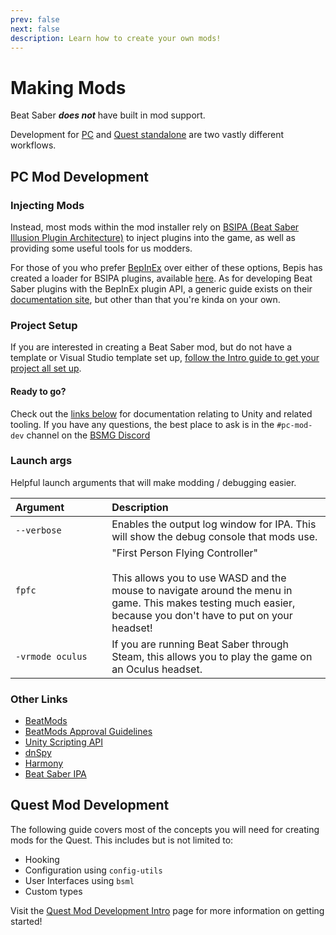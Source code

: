 ```yaml
---
prev: false
next: false
description: Learn how to create your own mods!
---
```


# Making Mods

Beat Saber _**does not**_ have built in mod support.

Development for [PC](#pc-mod-development) and [Quest standalone](#quest-mod-development) are two vastly different workflows.

## PC Mod Development

### Injecting Mods

Instead, most mods within the mod installer rely on
[BSIPA (Beat Saber Illusion Plugin Architecture)](https://github.com/nike4613/BeatSaber-IPA-Reloaded/)
to inject plugins into the game, as well as providing some useful tools for us modders.

For those of you who prefer [BepInEx](https://github.com/BepInEx/BepInEx) over either of these options, Bepis has created
a loader for BSIPA plugins, available [here](https://github.com/BepInEx/BepInEx.BSIPA.Loader). As for developing Beat Saber
plugins with the BepInEx plugin API, a generic guide exists on their
[documentation site](https://bepinex.github.io/bepinex_docs/v5.0/articles/dev_guide/plugin_tutorial/index.html),
but other than that you're kinda on your own.

### Project Setup

If you are interested in creating a Beat Saber mod, but do not have a template or Visual Studio template set up,
[follow the Intro guide to get your project all set up](./pc/intro.md).

#### Ready to go?

Check out the [links below](#other-links) for documentation relating to Unity and related tooling. If you have any questions,
the best place to ask is in the `#pc-mod-dev` channel on the [BSMG Discord](https://discord.gg/beatsabermods)

### Launch args

Helpful launch arguments that will make modding / debugging easier.

<!-- markdownlint-disable MD013 -->

| Argument&nbsp;&nbsp;&nbsp;&nbsp;&nbsp;&nbsp;&nbsp;&nbsp;&nbsp;&nbsp;&nbsp;&nbsp;&nbsp;&nbsp; | Description                                                                                                                                                                                               |
| -------------------------------------------------------------------------------------------- | :-------------------------------------------------------------------------------------------------------------------------------------------------------------------------------------------------------- |
| `--verbose`                                                                                  | Enables the output log window for IPA. This will show the debug console that mods use.                                                                                                                    |
| `fpfc`                                                                                       | "First Person Flying Controller"<br /><br />This allows you to use WASD and the mouse to navigate around the menu in game. This makes testing much easier, because you don't have to put on your headset! |
| `-vrmode oculus`                                                                             | If you are running Beat Saber through Steam, this allows you to play the game on an Oculus headset.                                                                                                       |

<!-- markdownlint-enable MD013 -->

### Other Links

- [BeatMods](https://beatmods.com)
- [BeatMods Approval Guidelines](https://docs.google.com/document/d/15RBVesZdS-U94AvesJ2DJqcnAtgh9E2PZOcbjrQle5Y/edit?usp=sharing)
- [Unity Scripting API](https://docs.unity3d.com/ScriptReference/index.html)
- [dnSpy](https://github.com/0xd4d/dnSpy)
- [Harmony](https://github.com/pardeike/Harmony)
- [Beat Saber IPA](https://nike4613.github.io/BeatSaber-IPA-Reloaded/)

## Quest Mod Development

The following guide covers most of the concepts you will need for creating mods for the Quest. This includes but is not
limited to:

- Hooking
- Configuration using `config-utils`
- User Interfaces using `bsml`
- Custom types

Visit the [Quest Mod Development Intro](./quest/intro.md) page for more information on getting started!
